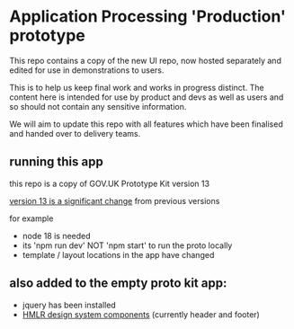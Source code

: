 # Application Processing 'Production' prototype

This repo contains a copy of the new UI repo, now hosted separately and edited for use in demonstrations to users.

This is to help us keep final work and works in progress distinct. The content here is intended for use by product and devs as well as users and so should not contain any sensitive information.

We will aim to update this repo with all features which have been finalised and handed over to delivery teams.


## running this app

this repo is a copy of GOV.UK Prototype Kit version 13

[version 13 is a significant change](https://prototype-kit.service.gov.uk/docs/whats-new) from previous versions

for example

- node 18 is needed
- its 'npm run dev' NOT 'npm start' to run the proto locally
- template / layout locations in the app have changed


## also added to the empty proto kit app:

- jquery has been installed
- [HMLR design system components](http://hmlr-design-system.herokuapp.com/get-started/prototyping/) (currently header and footer)
